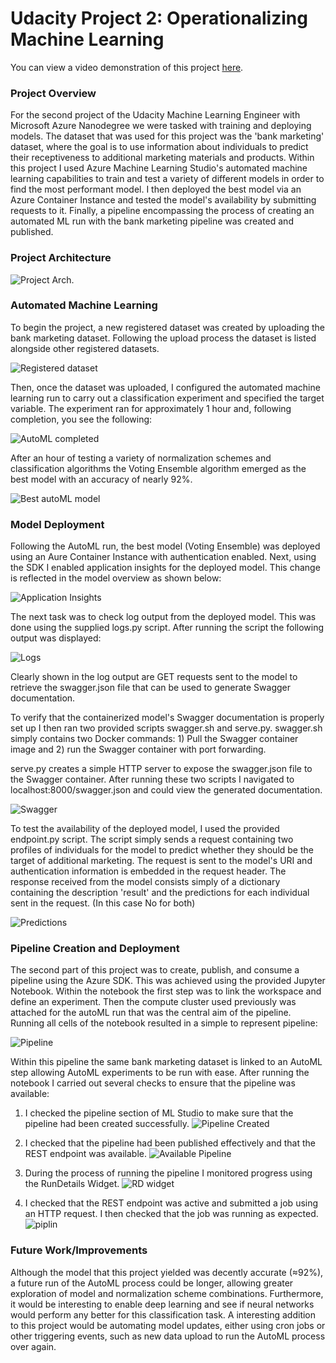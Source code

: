 # Udacity Project 2: Operationalizing Machine Learning

You can view a video demonstration of this project [here](https://www.youtube.com/watch?v=56DP9qvqsB4&t=1s&ab_channel=BennettLambert).

### Project Overview
For the second project of the Udacity Machine Learning Engineer with Microsoft Azure Nanodegree we were tasked with training and deploying models. The dataset that was used for this project was the 'bank marketing' dataset, where the goal is to use information about individuals to predict their receptiveness to additional marketing materials and products. Within this project I used Azure Machine Learning Studio's automated machine learning capabilities to train and test a variety of different models in order to find the most performant model. I then deployed the best model via an Azure Container Instance and tested the model's availability by submitting requests to it. Finally, a pipeline encompassing the process of creating an automated ML run with the bank marketing pipeline was created and published. 

### Project Architecture
![Project Arch.](/images/architect.png)

### Automated Machine Learning
To begin the project, a new registered dataset was created by uploading the bank marketing dataset. Following the upload process the dataset is listed alongside other registered datasets.

![Registered dataset](/images/registered-dataset.png)

Then, once the dataset was uploaded, I configured the automated machine learning run to carry out a classification experiment and specified the target variable. The experiment ran for approximately 1 hour and, following completion, you see the following:

![AutoML completed](/images/completed-automl.png)

After an hour of testing a variety of normalization schemes and classification algorithms the Voting Ensemble algorithm emerged as the best model with an accuracy of nearly 92%.

![Best autoML model](/images/best-model.png)

### Model Deployment
Following the AutoML run, the best model (Voting Ensemble) was deployed using an Aure Container Instance with authentication enabled. Next, using the SDK I enabled application insights for the deployed model. This change is reflected in the model overview as shown below:

![Application Insights](/images/app-insights-best-model.png)

The next task was to check log output from the deployed model. This was done using the supplied logs.py script. After running the script the following output was displayed:

![Logs](/images/logging-py-output.png)

Clearly shown in the log output are GET requests sent to the model to retrieve the swagger.json file that can be used to generate Swagger documentation. 

To verify that the containerized model's Swagger documentation is properly set up I then ran two provided scripts swagger.sh and serve.py. swagger.sh simply contains two Docker commands: 1) Pull the Swagger container image and 2) run the Swagger container with port forwarding.

serve.py creates a simple HTTP server to expose the swagger.json file to the Swagger container. After running these two scripts I navigated to localhost:8000/swagger.json and could view the generated documentation.

![Swagger](/images/swagger-documentation.png)

To test the availability of the deployed model, I used the provided endpoint.py script. The script simply sends a request containing two profiles of individuals for the model to predict whether they should be the target of additional marketing. The request is sent to the model's URI and authentication information is embedded in the request header. The response received from the model consists simply of a dictionary containing the description 'result' and the predictions for each individual sent in the request. (In this case No for both)

![Predictions](/images/Model-response-json.png)

### Pipeline Creation and Deployment
The second part of this project was to create, publish, and consume a pipeline using the Azure SDK. This was achieved using the provided Jupyter Notebook. Within the notebook the first step was to link the workspace and define an experiment. Then the compute cluster used previously was attached for the autoML run that was the central aim of the pipeline. Running all cells of the notebook resulted in a simple to represent pipeline:

![Pipeline](/images/pipeline-designer.png)

Within this pipeline the same bank marketing dataset is linked to an AutoML step allowing AutoML experiments to be run with ease. 
After running the notebook I carried out several checks to ensure that the pipeline was available:

1) I checked the pipeline section of ML Studio to make sure that the pipeline had been created successfully.
![Pipeline Created](/images/running-pipeline.png)

2) I checked that the pipeline had been published effectively and that the REST endpoint was available.
![Available Pipeline](/images/active-pipeline.png)

3) During the process of running the pipeline I monitored progress using the RunDetails Widget.
![RD widget](/images/widgets.png)

4) I checked that the REST endpoint was active and submitted a job using an HTTP request. I then checked that the job was running as expected.
![piplin](/images/running-pipeline2.png)

### Future Work/Improvements
Although the model that this project yielded was decently accurate (≈92%), a future run of the AutoML process could be longer, allowing greater exploration of model and normalization scheme combinations. Furthermore, it would be interesting to enable deep learning and see if neural networks would perform any better for this classification task. A interesting addition to this project would be automating model updates, either using cron jobs or other triggering events, such as new data upload to run the AutoML process over again.
